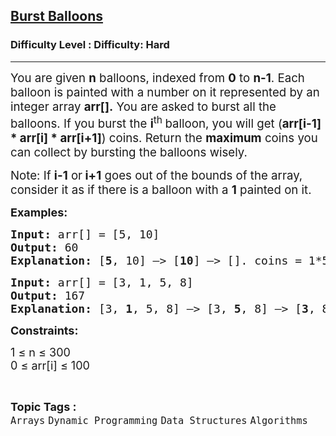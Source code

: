 <h2><a href="https://www.geeksforgeeks.org/problems/burst-balloons/1?itm_source=geeksforgeeks&itm_medium=article&itm_campaign=practice_card">Burst Balloons</a></h2><h3>Difficulty Level : Difficulty: Hard</h3><hr><div class="problems_problem_content__Xm_eO"><p><span style="font-size: 14pt;">You are given <strong>n</strong> balloons, indexed from <strong>0</strong> to <strong>n-1</strong>. Each balloon is painted with a number on it represented by an integer array <strong>arr[].</strong> You are asked to burst all the balloons. </span><span style="font-size: 14pt;">If you burst the <strong>i</strong><sup>th</sup><strong>&nbsp;</strong>balloon, you will get (<strong>arr[i-1] * arr[i] * arr[i+1]</strong>) coins. </span><span style="font-size: 14pt;">Return the <strong>maximum</strong> coins you can collect by bursting the balloons wisely.</span></p>
<p><span style="font-size: 14pt;">Note:&nbsp;</span><span style="font-size: 18.6667px;">If&nbsp;</span><strong style="font-size: 18.6667px;">i-1</strong><span style="font-size: 18.6667px;">&nbsp;or</span><strong style="font-size: 18.6667px;">&nbsp;i+1</strong><span style="font-size: 18.6667px;">&nbsp;goes out of the bounds of the array, consider it as if there is a balloon with a&nbsp;</span><strong style="font-size: 18.6667px;">1</strong><span style="font-size: 18.6667px;"> painted on it.</span></p>
<p><strong><span style="font-size: 18px;">Examples:</span></strong></p>
<pre><span style="font-size: 18px;"><strong>Input: </strong>arr[] = [5, 10] 
<strong>Output:</strong> 60
<strong>Explanation:</strong> [<strong>5</strong>, 10] –&gt; [<strong>10</strong>] –&gt; []. coins = 1*5*10 + 1*10*1 = 60.</span></pre>
<pre><span style="font-size: 18px;"><strong>Input:</strong> arr[] = [3, 1, 5, 8]
<strong>Output:</strong> 167
<strong>Explanation:</strong> [3, <strong>1</strong>, 5, 8] –&gt; [3, <strong>5</strong>, 8] –&gt; [<strong>3</strong>, 8] –&gt; [<strong>8</strong>] –&gt; []. coins = 3*1*5 + 3*5*8 + 1*3*8 + 1*8*1 = 167.</span></pre>
<p><span style="font-size: 18px;"><strong>Constraints:</strong>&nbsp;<br></span></p>
<p><span style="font-size: 18px;">1 ≤ n ≤ 300</span><br style="font-size: 18px;"><span style="font-size: 18px;">0 ≤ arr[i] ≤ 100</span></p></div><br><p><span style=font-size:18px><strong>Topic Tags : </strong><br><code>Arrays</code>&nbsp;<code>Dynamic Programming</code>&nbsp;<code>Data Structures</code>&nbsp;<code>Algorithms</code>&nbsp;